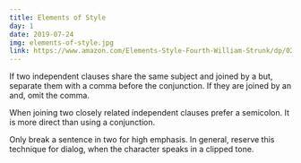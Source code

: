 ```yaml
---
title: Elements of Style
day: 1
date: 2019-07-24
img: elements-of-style.jpg
link: https://www.amazon.com/Elements-Style-Fourth-William-Strunk/dp/020530902X/
---
```


If two independent clauses share the same subject and joined by a but, separate
them with a comma before the conjunction. If they are joined by an and, omit the
comma.

When joining two closely related independent clauses prefer a semicolon. It is
more direct than using a conjunction.

Only break a sentence in two for high emphasis. In general, reserve this
technique for dialog, when the character speaks in a clipped tone.
